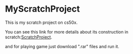 # MyScratchProject
This is my scratch project on cs50x.

You can see this link for more details about its construction in scratch:[ScratchProject](https://scratch.mit.edu/projects/784229479).

and for playing game just download ".rar" files and run it.

